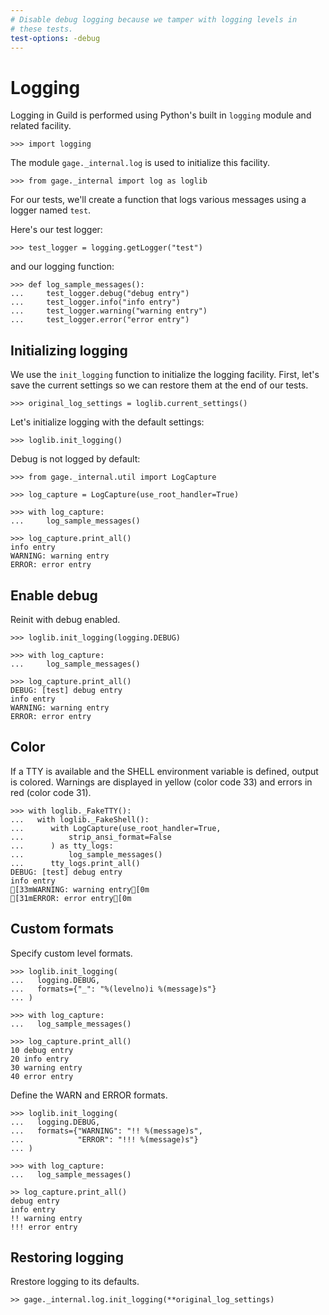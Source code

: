 ```yaml
---
# Disable debug logging because we tamper with logging levels in
# these tests.
test-options: -debug
---
```


# Logging

Logging in Guild is performed using Python's built in `logging` module
and related facility.

    >>> import logging

The module `gage._internal.log` is used to initialize this facility.

    >>> from gage._internal import log as loglib

For our tests, we'll create a function that logs various messages
using a logger named `test`.

Here's our test logger:

    >>> test_logger = logging.getLogger("test")

and our logging function:

    >>> def log_sample_messages():
    ...     test_logger.debug("debug entry")
    ...     test_logger.info("info entry")
    ...     test_logger.warning("warning entry")
    ...     test_logger.error("error entry")

## Initializing logging

We use the `init_logging` function to initialize the logging
facility. First, let's save the current settings so we can restore
them at the end of our tests.

    >>> original_log_settings = loglib.current_settings()

Let's initialize logging with the default settings:

    >>> loglib.init_logging()

Debug is not logged by default:

    >>> from gage._internal.util import LogCapture

    >>> log_capture = LogCapture(use_root_handler=True)

    >>> with log_capture:
    ...     log_sample_messages()

    >>> log_capture.print_all()
    info entry
    WARNING: warning entry
    ERROR: error entry

## Enable debug

Reinit with debug enabled.

    >>> loglib.init_logging(logging.DEBUG)

    >>> with log_capture:
    ...     log_sample_messages()

    >>> log_capture.print_all()
    DEBUG: [test] debug entry
    info entry
    WARNING: warning entry
    ERROR: error entry

## Color

If a TTY is available and the SHELL environment variable is defined,
output is colored. Warnings are displayed in yellow (color code 33)
and errors in red (color code 31).

    >>> with loglib._FakeTTY():
    ...   with loglib._FakeShell():
    ...      with LogCapture(use_root_handler=True,
    ...          strip_ansi_format=False
    ...      ) as tty_logs:
    ...          log_sample_messages()
    ...      tty_logs.print_all()
    DEBUG: [test] debug entry
    info entry
    [33mWARNING: warning entry[0m
    [31mERROR: error entry[0m

## Custom formats

Specify custom level formats.

    >>> loglib.init_logging(
    ...   logging.DEBUG,
    ...   formats={"_": "%(levelno)i %(message)s"}
    ... )

    >>> with log_capture:
    ...   log_sample_messages()

    >>> log_capture.print_all()
    10 debug entry
    20 info entry
    30 warning entry
    40 error entry

Define the WARN and ERROR formats.

    >>> loglib.init_logging(
    ...   logging.DEBUG,
    ...   formats={"WARNING": "!! %(message)s",
    ...            "ERROR": "!!! %(message)s"}
    ... )

    >>> with log_capture:
    ...   log_sample_messages()

    >> log_capture.print_all()
    debug entry
    info entry
    !! warning entry
    !!! error entry

## Restoring logging

Rrestore logging to its defaults.

    >> gage._internal.log.init_logging(**original_log_settings)
